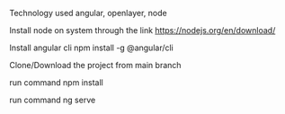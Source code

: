
Technology used angular, openlayer, node 

Install node on system through the link https://nodejs.org/en/download/

Install angular cli npm install -g @angular/cli

Clone/Download the project from main branch

run command npm install

run command ng serve

